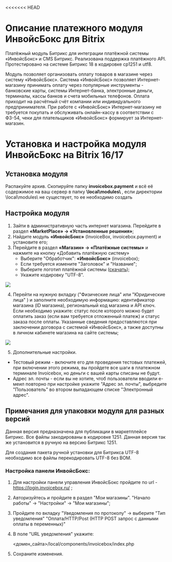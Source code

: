 <<<<<<< HEAD
# Описание платежного модуля ИнвойсБокс для Bitrix

Платёжный модуль Битрикс для интеграции платёжной системы «ИнвойсБокс» и CMS Битрикс. Реализована поддержка платёжного API. Протестировано на системе Битрикс 18 в кодировке cp1251 и utf8.

Модуль позволяет организовать оплату товаров в магазине через систему «ИнвойсБокс». Система «ИнвойсБокс» позволяет Интернет-магазину принимать оплату через популярные инструменты -
банковские карты, системы Интернет-банка, электронные деньги, терминалы, кассы банков и счета мобильных телефонов. Оплата приходит на расчётный счёт компании или индивидуального предпринимателя.
При работе с «ИнвойсБокс» Интернет-магазину не требуется покупать и обслуживать онлайн-кассу в соответствии с ФЗ-54, чеки для плательщиков «ИнвойсБокс» формирует за Интернет-магазин.

# Установка и настройка модуля ИнвойсБокс на Bitrix 16/17

## Установка модуля

Распакуйте архив. Скопируйте папку <strong>invoicebox.payment</strong> и всё её содержимое на ваш сервер в папку <strong> \local\modules\ </strong>, если директории \local\modules\ не существует, то ее необходимо создать

## Настройка модуля

1. Зайти в административную часть интернет магазина. Перейдите в раздел <strong>«MarketPlace» -> «Установленные решения»</strong>;
2. Найдите модуль <strong>«ИнвойсБокс»</strong> (InvoiceBox, invoicebox.payment) и установите его;
3. Перейдите в раздел <strong>«Магазин» -> «Платёжные системы»</strong> и нажмите на кнопку «Добавить платёжную систему»
   - Выберите "Обработчик": <strong>«ИнвойсБокс»</strong> (invoicebox);
   - Если требуется измените "Заголовок" и "Название";
   - Выберите логотип платёжной системы (<a href="https://www.invoicebox.ru/downloads/white_200x100.png">скачать</a>);
   - Укажите кодировку "UTF-8".

<img src="https://raw.githubusercontent.com/InvoiceBox/1c-bitrix-16/master/docimg/invocebox1.png">


4. Перейти на нужную вкладку ("Физические лица" или "Юридические лица" ) и заполните необходимую информацию:
идентификатор магазина (ID магазина), региональный код магазина и API ключ. Если необходимо укажите:
 статус после которого можно будет оплатить заказ (если вам требуется отложенный платеж) и статус заказа после оплаты. 	 Указанные сведения предоставляются
при заключении договора с системой «ИнвойсБокс», а также доступны в личном кабинете магазина на сайте системы;
    
<img src="https://raw.githubusercontent.com/InvoiceBox/1c-bitrix-16/master/docimg/invocebox2.png">

5. Дополнительные настройки.

- Тестовый режим - включите его для проведения тестовых платежей, при включении этого режима, вы пройдете все шаги в платежном терминале Invoicebox, но деньги с вашей карты списаны не будут.
- Адрес эл. почты - если вы не хотите, чтоб пользователи вводили е-меил повторно при настройке укажите "Адрес эл. почты", выбредите "Пользователь" во втором выпадающем списке "Электронный адрес".

## Примечания для упаковки модуля для разных версий

Данная версия предназначена для публикации в маркетплейсе Битрикс. Все файлы закодированы в кодировке 1251. Данная версия так же установится в ручную на версию Битрикс 1251.

Для создания пакета ручной установки для Битрикса UTF-8 необходимо все файлы перекодировать UTF-8 без BOM.

### Настройка панели ИнвойсБокс:

1. Для настройки панели управления ИнвойсБокс пройдите по url - https://login.invoicebox.ru/ ;
2. Авторизуйтесь и пройдите в раздел "Мои магазины". "Начало работы" -> "Настройки" -> "Мои магазины";
3. Пройдите по вкладку "Уведомления по протоколу" -> выберите "Тип уведомления" "Оплата/HTTP/Post (HTTP POST запрос с данными оплаты в переменных)"
4. В поле "URL уведомления" укажите:

   <домен_сайта>/local/components/invoicebox/index.php

5. Сохраните изменения.
